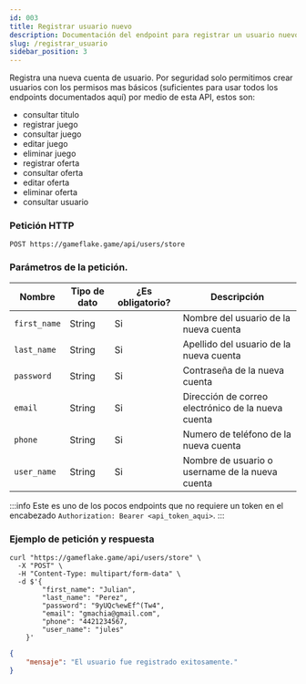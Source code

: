 ```yaml
---
id: 003 
title: Registrar usuario nuevo
description: Documentación del endpoint para registrar un usuario nuevo
slug: /registrar_usuario
sidebar_position: 3
---
```


Registra una nueva cuenta de usuario. Por seguridad solo permitimos crear usuarios
con los permisos mas básicos (suficientes para usar todos los endpoints documentados aquí)
por medio de esta API, estos son:

- consultar titulo
- registrar juego
- consultar juego
- editar juego
- eliminar juego
- registrar oferta
- consultar oferta
- editar oferta
- eliminar oferta
- consultar usuario

### Petición HTTP
`POST https://gameflake.game/api/users/store`

### Parámetros de la petición.
| Nombre       | Tipo de dato | ¿Es obligatorio? | Descripción                                        |
| ------------ | ------------ | ---------------- | -------------------------------------------------- |
| `first_name` | String       | Si               | Nombre del usuario de la nueva cuenta              |
| `last_name`  | String       | Si               | Apellido del usuario de la nueva cuenta            |
| `password`   | String       | Si               | Contraseña de la nueva cuenta                      |
| `email`      | String       | Si               | Dirección de correo electrónico de la nueva cuenta |
| `phone`      | String       | Si               | Numero de teléfono de la nueva cuenta              |
| `user_name`  | String       | Si               | Nombre de usuario o username de la nueva cuenta    |

:::info
Este es uno de los pocos endpoints que no requiere un token en el encabezado `Authorization: Bearer <api_token_aqui>`.
:::


### Ejemplo de petición y respuesta
```shell title="Ejemplo de petición"
curl "https://gameflake.game/api/users/store" \
  -X "POST" \
  -H "Content-Type: multipart/form-data" \
  -d $'{
        "first_name": "Julian",
        "last_name": "Perez",
        "password": "9yUQc%ewEf^(Tw4",
        "email": "gmachia@gmail.com",
        "phone": "4421234567,
        "user_name": "jules"
    }'
```

```json title="Ejemplo de respuesta"
{
    "mensaje": "El usuario fue registrado exitosamente."
}   
```
